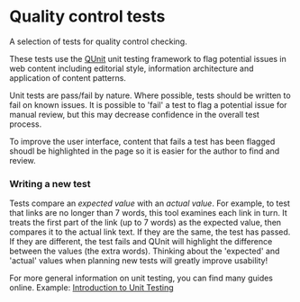 # Quality control tests

A selection of tests for quality control checking.

These tests use the [QUnit](http://qunitjs.com/) unit testing framework to flag potential issues in web content including editorial style, information architecture and application of content patterns.

Unit tests are pass/fail by nature. Where possible, tests should be written to fail on known issues. It is possible to 'fail' a test to flag a potential issue for manual review, but this may decrease confidence in the overall test process.

To improve the user interface, content that fails a test has been flagged shoudl be highlighted in the page so it is easier for the author to find and review.

### Writing a new test

Tests compare an _expected value_ with an _actual value_. For example, to test that links are no longer than 7 words, this tool examines each link in turn. It treats the first part of the link (up to 7 words) as the expected value, then compares it to the actual link text. If they are the same, the test has passed. If they are different, the test fails and QUnit will highlight the difference between the values (the extra words). Thinking about the 'expected' and 'actual' values when planning new tests will greatly improve usability!

For more general information on unit testing, you can find many guides online. Example: [Introduction to Unit Testing](http://qunitjs.com/intro/)
